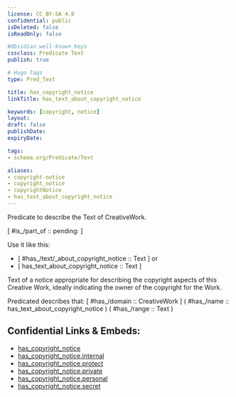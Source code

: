 ```yaml
---
license: CC BY-SA 4.0
confidential: public
isDeleted: false
isReadOnly: false

#Obsidian well-known Keys
cssclass: Predicate Text
publish: true

# Hugo Tags
type: Pred_Text

title: has_copyright_notice
linkTitle: has_text_about_copyright_notice

keywords: [copyright, notice]
layout: 
draft: false
publishDate:
expiryDate: 

tags:
- schema.org/Predicate/Text

aliases:
- copyright-notice
- copyright_notice
- copyrightNotice
- has_text_about_copyright_notice
---
```


Predicate to describe the Text of CreativeWork.

[ #is_/part_of :: pending: ]

Use it like this: 
- [ #has_/text/_about_copyright_notice :: Text ] or 
- [ has_text_about_copyright_notice :: Text ] 

Text of a notice appropriate for describing the copyright aspects of this Creative Work, ideally indicating the owner of the copyright for the Work.

Predicated describes that: 
[ #has_/domain  :: CreativeWork ]
( #has_/name :: has_text_about_copyright_notice )
( #has_/range :: Text )



## Confidential Links & Embeds: 
- [has_copyright_notice](../../../../_public/schema.org/Predicate/Texts/has_copyright_notice.md) 
- [has_copyright_notice.internal](../../../../_internal/schema.org/Predicate/Texts/has_copyright_notice.internal.md) 
- [has_copyright_notice.protect](../../../../_protect/schema.org/Predicate/Texts/has_copyright_notice.protect.md) 
- [has_copyright_notice.private](../../../../_private/schema.org/Predicate/Texts/has_copyright_notice.private.md) 
- [has_copyright_notice.personal](../../../../_personal/schema.org/Predicate/Texts/has_copyright_notice.personal.md) 
- [has_copyright_notice.secret](../../../../_secret/schema.org/Predicate/Texts/has_copyright_notice.secret.md) 
